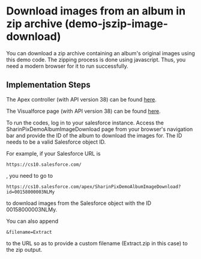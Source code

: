 # Download images from an album in zip archive (demo-jszip-image-download)

You can download a zip archive containing an album's original images using this demo code. The zipping process is done using javascript. Thus, you need a modern browser for it to run successfully.

## Implementation Steps

The Apex controller (with API version 38) can be found [here](src/classes/SharinPixDemoAlbumImageDownloadCtrl).

The Visualforce page (with API version 38) can be found [here](src/pages/SharinPixDemoAlbumImageDownload).

To run the codes, log in to your salesforce instance. Access the SharinPixDemoAlbumImageDownload page from your browser's navigation bar and provide the ID of the album to download the images for. The ID needs to be a valid Salesforce object ID.

For example, if your Salesforce URL is
```
https://cs10.salesforce.com/
```
, you need to go to
```
https://cs10.salesforce.com/apex/SharinPixDemoAlbumImageDownload?id=00158000003NLMy
```
to download images from the Salesforce object with the ID 00158000003NLMy.

You can also append
```
&filename=Extract
```
to the URL so as to provide a custom filename (Extract.zip in this case) to the zip output.

